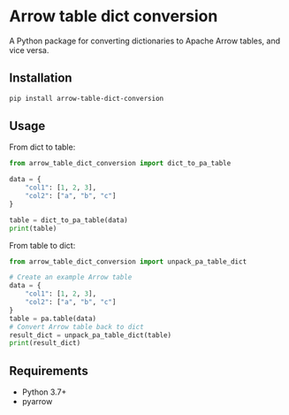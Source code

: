 # Arrow table dict conversion

A Python package for converting dictionaries to Apache Arrow tables, and vice versa.

## Installation

```bash
pip install arrow-table-dict-conversion
```

## Usage

From dict to table:

```python
from arrow_table_dict_conversion import dict_to_pa_table

data = {
    "col1": [1, 2, 3],
    "col2": ["a", "b", "c"]
}

table = dict_to_pa_table(data)
print(table)
```

From table to dict:

```python
from arrow_table_dict_conversion import unpack_pa_table_dict

# Create an example Arrow table
data = {
    "col1": [1, 2, 3],
    "col2": ["a", "b", "c"]
}
table = pa.table(data)
# Convert Arrow table back to dict
result_dict = unpack_pa_table_dict(table)
print(result_dict)
```

## Requirements

- Python 3.7+
- pyarrow
